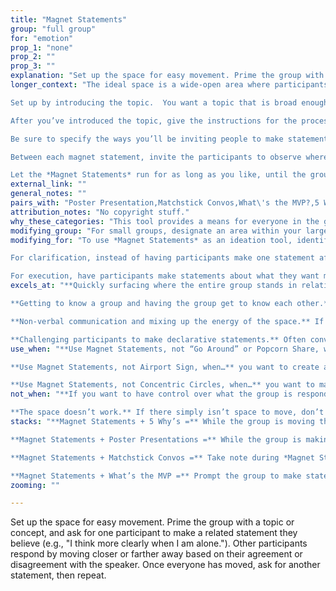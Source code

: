 ```yaml
---
title: "Magnet Statements"
group: "full group"
for: "emotion"
prop_1: "none"
prop_2: ""
prop_3: ""
explanation: "Set up the space for easy movement. Prime the group with a topic or concept, and ask for one participant to make a related statement they believe (e.g., \"I think more clearly when I am alone.\"). Other participants respond by moving closer or farther away based on their agreement or disagreement with the speaker. Once everyone has moved, ask for another statement, then repeat."
longer_context: "The ideal space is a wide-open area where participants can easily move past one another, be at varying distances, and reposition themselves without navigating around obstacles. If you need to move chairs, tables, or other furniture in the room, be sure to do this before giving instructions or you will likely have to repeat yourself.

Set up by introducing the topic.  You want a topic that is broad enough to allow for a lot of differences of interpretation and opinion, but narrow enough that it will spark strong reactions in your participants.

After you’ve introduced the topic, give the instructions for the process: “We are going to be inviting you to make ‘magnet’ statements, one at a time, in response to this topic. After someone makes a statement that is true for them, we ask that you position yourself within the space as a response to how much you find yourself aligning with the statement. If you absolutely agree, move right next to them. The more you disagree, the further you should move away. We’ll then ask someone who isn’t in agreement to revise the statement such that it’s true for them. We’ll repeat this process several times, responding with our movement to different statements from new voices.”

Be sure to specify the ways you’ll be inviting people to make statements (e.g., “I’ll pick people to respond,” “Raise your hand if you want to make a statement”), and know that you can change up how you allow participants to respond throughout the process. In general, it’s good to hear from people who are on their own in the room, because their response will often shake up the arrangement of the room.

Between each magnet statement, invite the participants to observe where they are and where the group is as a whole before the next person makes a statement.

Let the *Magnet Statements* run for as long as you like, until the group runs out of statements to make, or until you feel the energy waning."
external_link: ""
general_notes: ""
pairs_with: "Poster Presentation,Matchstick Convos,What\'s the MVP?,5 Whys"
attribution_notes: "No copyright stuff."
why_these_categories: "This tool provides a means for everyone in the group to participate and express their thoughts and opinions without actually needing to verbally respond. The bigger the group the better, because you’ll have a wider range of statements shared, showcasing the variety of perspectives in the group through movement. At times, there will be several islands of belief, which can suddenly transform into one unified continent. This allows the entire group to get a sense of where the rest of the group is quickly on a wide range of ideas."
modifying_group: "For small groups, designate an area within your larger space for each group (e.g., divide the room into quadrants for four groups). Change the goals slightly: challenge participants within each small group to make statements in response to the prompt that results in everyone in their group standing near them. As long as there’s disagreement (distance between participants), they need to keep revising the statement until everyone can agree (or they give up, or run out of time). Once every small group is in agreement (or they run out of time), have them share the statement with the full group, and invite the other groups’ participants to respond with movement. Did you find a statement everyone in the room agrees with? You can repeat this several times, giving the groups short time limits (e.g., 3 minutes) for each prompt."
modifying_for: "To use *Magnet Statements* as an ideation tool, identify a topic for the group to start to make suggestions about. The first person starts by making a suggestion. Participants then spread out according to how far away their idea was from that first suggestion. If they had the exact same idea they should stand right next to the person, a slightly different idea they’d move a small distance away, and a completely different or opposing idea a large distance away. Have participants of varying distances share their ideas.

For clarification, instead of having participants make one statement after another provide time for participants to share their reasoning. Once participants move after a statement is made, provide an opportunity for a few participants to share why they moved where they did. After a few shares have been made. Invite another statement and repeat the process.

For execution, have participants make statements about what they want moving forward. Having participants respond to these statements by moving closer or further can operate as a barometer to get a sense of how much support a particular future step might receive."
excels_at: "**Quickly surfacing where the entire group stands in relation to a particular opinion (literally and metaphorically!).** Conversations can quickly introduce dozens of different opinions, and it’s difficult to know how much everyone agrees or disagrees with anything being said. But *Magnet Statements* force the group to weigh in on everything being said, giving you a good snapshot of everyone’s opinions.

**Getting to know a group and having the group get to know each other.** Additionally, because the participants are the ones making the statements, you can gain insight into the group both from the statements they make and their responses.

**Non-verbal communication and mixing up the energy of the space.** If you’ve been talking a lot, or sitting still, *Magnet Statements* is a great way to change the pace of your facilitation. Non-verbal communication is a fun break from talking, and physically moving around can awaken a dormant participant.

**Challenging participants to make declarative statements.** Often conversations stall out because people won’t state what they think or believe. This set up helps overcome that inertia by making bold declarations the only option for verbal participation."
use_when: "**Use Magnet Statements, not “Go Around” or Popcorn Share, when…** it’s more important for you to know where the entire group stands in relation to a few opinions than it is to hear individual opinions from everyone in the group.

**Use Magnet Statements, not Airport Sign, when…** you want to create an opportunity for movement and it’s helpful for your participants to respond to one another’s opinions.

**Use Magnet Statements, not Concentric Circles, when…** you want to make sure everyone is involved in one universal conversation, having the opportunity to react differently to the same opinions being shared."
not_when: "**If you want to have control over what the group is responding to.** This tool works best when you give control of the statements made over to the group. If there are particular statements you want them to respond to, or you need to control the content in general, *Spectrum Statements* or *Fill in the Gap* are better fits.

**The space doesn’t work.** If there simply isn’t space to move, don’t try to force it. Participants will not only be irritated by having to navigate furniture, but this annoyance can lead them to move less which will diminish the usefulness of the tool. Use *Finger Voting* (1 = completely disagree, 5 = completely agree) in response to participant-generated statements instead."
stacks: "**Magnet Statements + 5 Why’s =** While the group is moving through *Magnet Statements*, be on the lookout for a statement that seems to really activate the group. Perhaps people think longer about it, the group is more spread out, or people are more surprised to see other people’s reactions than with other statements. Use that statement to formulate an initial question for *5 Why’s*.

**Magnet Statements + Poster Presentations =** While the group is making statements, consider which statements could be expanded upon for further clarity and understanding. After *Magnet Statements* break the group into small groups based on their opinions about particular statements. Have each group create a poster to present to the full group that explains their position.

**Magnet Statements + Matchstick Convos =** Take note during *Magnet Statements* of contentious statements and statements that people have strong emotional reactions to. After *Magnet Statements* comes to a close, transition the group into *Matchstick Convos* to further discuss these particular statements to gain further insight and understanding.

**Magnet Statements + What’s the MVP =** Prompt the group to make statements that they believe should be included in the initial MVP. Anytime someone makes a statement where all participants agree (i.e., there is only one big glob of people), capture it on a sticky note and post it in on a surface designated for “MVP.” Statements with close to the entire group can also be captured on stickies as MVP candidates for further investigation."
zooming: ""

---
```


Set up the space for easy movement. Prime the group with a topic or concept, and ask for one participant to make a related statement they believe (e.g., "I think more clearly when I am alone."). Other participants respond by moving closer or farther away based on their agreement or disagreement with the speaker. Once everyone has moved, ask for another statement, then repeat.
